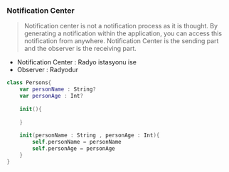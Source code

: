 ### Notification Center

> Notification center is not a notification process as it is thought.
> By generating a notification within the application, you can access this notification from anywhere.
> Notification Center is the sending part and the observer is the receiving part.
- Notification Center : Radyo istasyonu ise
- Observer : Radyodur

```swift
class Persons{
    var personName : String?
    var personAge : Int?
    
    init(){
        
    }
    
    init(personName : String , personAge : Int){
        self.personName = personName
        self.personAge = personAge
    } 
}

```
